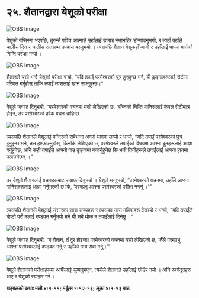 # २५. शैतानद्वारा येशूको परीक्षा

![OBS Image](https://cdn.door43.org/obs/jpg/360px/obs-en-25-01.jpg)

येशूको बप्तिस्मा भएपछि, तुरुन्तै पवित्र आत्माले उहाँलाई उजाड स्थानतिर डोर्‍याउनुभयो, र त्यहाँ उहाँले चालीस दिन र चालीस रातसम्म उपवास बस्‍नुभयो । त्यसपछि शैतान येशूकहाँ आयो र उहाँलाई पापमा पार्नको निम्ति परीक्षा गर्‍यो ।

![OBS Image](https://cdn.door43.org/obs/jpg/360px/obs-en-25-02.jpg)

शैतानले यसो भन्दै येशूको परीक्षा गर्‍यो, “यदि तपाईं परमेश्‍वरको पुत्र हुनुहुन्छ भने, यी ढुङ्गाहरूलाई रोटीमा परिणत गर्नुहोस् ताकि तपाईं त्यसलाई खान सक्नुहुन्छ।"

![OBS Image](https://cdn.door43.org/obs/jpg/360px/obs-en-25-03.jpg)

येशूले जवाफ दिनुभयो, “परमेश्‍वरको वचनमा यसो लेखिएको छ, ’बाँच्‍नको निम्ति मानिसलाई केवल रोटीमात्र होइन, तर परमेश्‍वरको हरेक वचन चाहिन्छ

![OBS Image](https://cdn.door43.org/obs/jpg/360px/obs-en-25-04.jpg)

त्यसपछि शैतानले येशूलाई मन्दिरको सबैभन्दा अग्लो भागमा लग्यो र भन्यो, “यदि तपाईं परमेश्‍वरका पुत्र हुनुहुन्छ भने, तल हाम्फाल्नुहोस्, किनकि लेखिएको छ, परमेश्‍वरले तपाईंको विषयमा आफ्ना दूतहरूलाई आज्ञा गर्नुहुनेछ, अनि कही तपाईंले आफ्नो पाउ ढुङ्गामा बजार्नुहुनेछ कि भनी तिनीहरूले तपाईंलाई आफ्ना हातमा उठाउनेछन् ।”

![OBS Image](https://cdn.door43.org/obs/jpg/360px/obs-en-25-05.jpg)

तर येशूले शैतानलाई वचनहरूबाट जवाफ दिनुभयो । येशूले भन्‍नुभयो, “परमेश्‍वरको वचनमा, उहाँले आफ्ना मानिसहरूलाई आज्ञा गर्नुभएको छ कि, ‘परमप्रभु आफ्ना परमेश्‍वरको परीक्षा नगर्नू ।’”

![OBS Image](https://cdn.door43.org/obs/jpg/360px/obs-en-25-06.jpg)

त्यसपछि शैतानले येशूलाई संसारका सारा राज्यहरू र त्यसका सारा महिमाहरू देखायो र भन्यो, “यदि तपाईंले घोप्टो परी मलाई दण्डवत गर्नुभयो भने यी सबै थोक म तपाईंलाई दिनेछु ।”

![OBS Image](https://cdn.door43.org/obs/jpg/360px/obs-en-25-07.jpg)

येशूले जवाफ दिनुभयो, “ए शैतान, तँ दुर होइजा! परमेश्‍वरको वचनमा यसो लेखिएको छ, 'तैँले परमप्रभु आफ्‍ना परमेश्‍वरलाई दण्‍डवत गर्नु र उहाँको मात्र सेवा गर्नु।'"

![OBS Image](https://cdn.door43.org/obs/jpg/360px/obs-en-25-08.jpg)

येशूले शैतानको परीक्षाहरूमा आफैँलाई सुम्पनुभएन, त्यसैले शैतानले उहाँलाई छोडेर गयो । अनि स्वर्गदूतहरू आए र येशूको स्याहार गरे ।

__बाइबलको कथाः मत्ती ४:१-११; मर्कूस १:१२-१३; लूका ४:१-१३ बाट__
